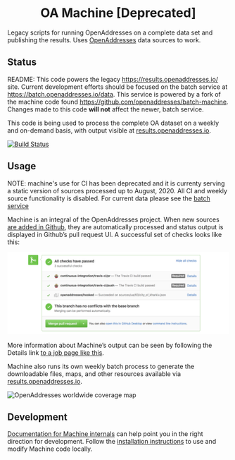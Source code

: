 <h1 align="center">OA Machine [Deprecated]</h1>


Legacy scripts for running OpenAddresses on a complete data set and publishing
the results. Uses [OpenAddresses](https://github.com/openaddresses/openaddresses)
data sources to work.

Status
------

README: This code powers the legacy https://results.openaddresses.io/ site. Current development efforts should be focused on the batch service
at https://batch.openaddresses.io/data. This service is powered by a fork of the machine code found https://github.com/openaddresses/batch-machine. Changes made to this code **will not** affect the newer, batch service.

This code is being used to process the complete OA dataset on a weekly and on-demand
basis, with output visible at [results.openaddresses.io](https://results.openaddresses.io).

[![Build Status](https://travis-ci.org/openaddresses/machine.svg?branch=master)](https://travis-ci.org/openaddresses/machine/branches)

Usage
-----
NOTE: machine's use for CI has been deprecated and it is currenty serving a static version of sources processed up to August, 2020.
All CI and weekly source functionality is disabled. For current data please see the [batch service](https://batch.openaddresses.io)

Machine is an integral of the OpenAddresses project. When new sources
[are added in Github](https://github.com/openaddresses/openaddresses#contributing-addresses),
they are automatically processed and status output is displayed in Github’s
pull request UI. A successful set of checks looks like this:

![Github status display](docs/github-status.png)

More information about Machine’s output can be seen by following the Details link
[to a job page like this](http://results.openaddresses.io/jobs/b044ce9c-caa0-46fb-a7e4-842beeae3f52).

Machine also runs its own weekly batch process to generate the downloadable
files, maps, and other resources available via [results.openaddresses.io](https://results.openaddresses.io).

![OpenAddresses worldwide coverage map](https://data.openaddresses.io/render-world.png)

Development
-----------

[Documentation for Machine internals](docs/README.md) can help point you in the
right direction for development. Follow the [installation instructions](docs/install.md)
to use and modify Machine code locally.
